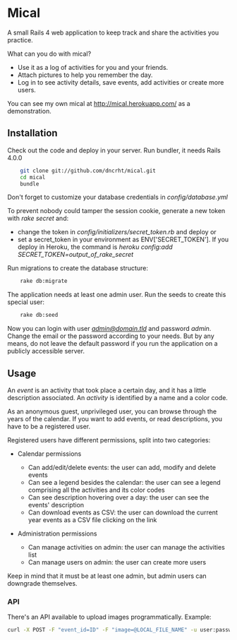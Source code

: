 # Mical

A small Rails 4 web application to keep track and share the activities you practice.

What can you do with mical?
- Use it as a log of activities for you and your friends.
- Attach pictures to help you remember the day.
- Log in to see activity details, save events, add activities or create more users.

You can see my own mical at http://mical.herokuapp.com/ as a demonstration.

## Installation

Check out the code and deploy in your server. Run bundler, it needs Rails 4.0.0
```bash
    git clone git://github.com/dncrht/mical.git
    cd mical
    bundle
```

Don't forget to customize your database credentials in *config/database.yml*

To prevent nobody could tamper the session cookie, generate a new token with *rake secret* and:
- change the token in *config/initializers/secret_token.rb* and deploy
or
- set a secret_token in your environment as ENV['SECRET_TOKEN']. If you deploy in Heroku, the command is *heroku config:add SECRET_TOKEN=_output_of_rake_secret_*

Run migrations to create the database structure:
```bash
    rake db:migrate
```

The application needs at least one admin user. Run the seeds to create this special user:
```bash
    rake db:seed
```

Now you can login with user *admin@domain.tld* and password *admin*. Change the email or the password according to your needs.
But by any means, do not leave the default password if you run the application on a publicly accessible server.

## Usage

An *event* is an activity that took place a certain day, and it has a little description associated.
An *activity* is identified by a name and a color code.

As an anonymous guest, unprivileged user, you can browse through the years of the calendar.
If you want to add events, or read descriptions, you have to be a registered user.

Registered users have different permissions, split into two categories:
- Calendar permissions
    - Can add/edit/delete events: the user can add, modify and delete events
    - Can see a legend besides the calendar: the user can see a legend comprising all the activities and its color codes
    - Can see description hovering over a day: the user can see the events' description
    - Can download events as CSV: the user can download the current year events as a CSV file clicking on the link

- Administration permissions
    - Can manage activities on admin: the user can manage the activities list
    - Can manage users on admin: the user can create more users

Keep in mind that it must be at least one admin, but admin users can downgrade themselves.

### API

There's an API available to upload images programmatically. Example:

```bash
curl -X POST -F "event_id=ID" -F "image=@LOCAL_FILE_NAME" -u user:password http://mical.herokuapp.com/api/assets
```

